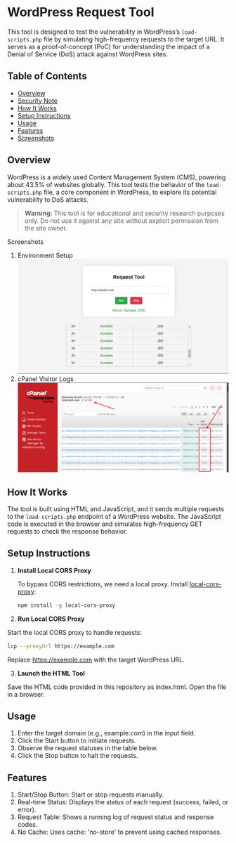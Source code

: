 # WordPress Request Tool

This tool is designed to test the vulnerability in WordPress’s `load-scripts.php` file by simulating high-frequency requests to the target URL. It serves as a proof-of-concept (PoC) for understanding the impact of a Denial of Service (DoS) attack against WordPress sites.

## Table of Contents

- [Overview](#overview)
- [Security Note](#security-note)
- [How It Works](#how-it-works)
- [Setup Instructions](#setup-instructions)
- [Usage](#usage)
- [Features](#features)
- [Screenshots](#screenshots)

## Overview

WordPress is a widely used Content Management System (CMS), powering about 43.5% of websites globally. This tool tests the behavior of the `load-scripts.php` file, a core component in WordPress, to explore its potential vulnerability to DoS attacks.

> **Warning:** This tool is for educational and security research purposes only. Do not use it against any site without explicit permission from the site owner.

Screenshots

1. Environment Setup
   ![Environment Setup](screenshots/Screenshot_10.png)
2. cPanel Visitor Logs
   ![cPanel Visitor Logs](screenshots/Screenshot_9.png)

## How It Works

The tool is built using HTML and JavaScript, and it sends multiple requests to the `load-scripts.php` endpoint of a WordPress website. The JavaScript code is executed in the browser and simulates high-frequency GET requests to check the response behavior.

## Setup Instructions

1. **Install Local CORS Proxy**

   To bypass CORS restrictions, we need a local proxy. Install [local-cors-proxy](https://www.npmjs.com/package/local-cors-proxy):

   ```bash
   npm install -g local-cors-proxy
   ```

2. **Run Local CORS Proxy**

Start the local CORS proxy to handle requests:

```bash
lcp --proxyUrl https://example.com
```

Replace https://example.com with the target WordPress URL.

3. **Launch the HTML Tool**

Save the HTML code provided in this repository as index.html.
Open the file in a browser.

## Usage

1. Enter the target domain (e.g., example.com) in the input field.
2. Click the Start button to initiate requests.
3. Observe the request statuses in the table below.
4. Click the Stop button to halt the requests.

## Features

1. Start/Stop Button: Start or stop requests manually.
2. Real-time Status: Displays the status of each request (success, failed, or error).
3. Request Table: Shows a running log of request status and response codes.
4. No Cache: Uses cache: 'no-store' to prevent using cached responses.
